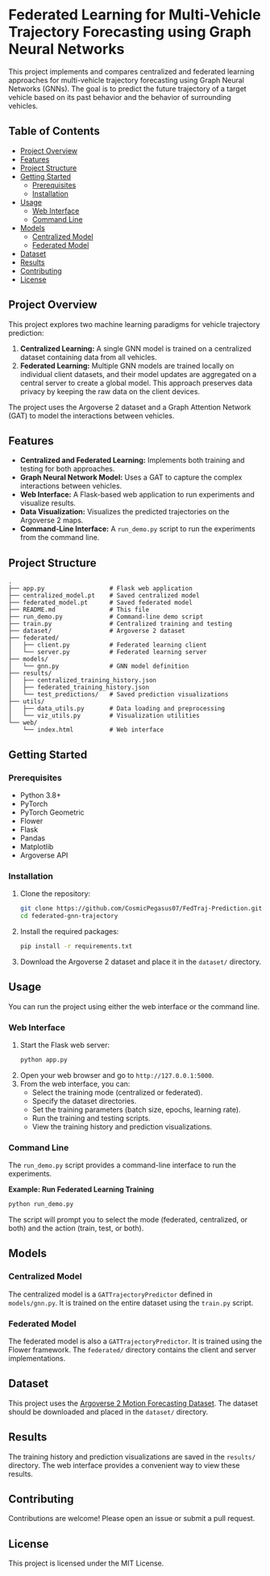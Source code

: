 # Federated Learning for Multi-Vehicle Trajectory Forecasting using Graph Neural Networks

This project implements and compares centralized and federated learning approaches for multi-vehicle trajectory forecasting using Graph Neural Networks (GNNs). The goal is to predict the future trajectory of a target vehicle based on its past behavior and the behavior of surrounding vehicles.

## Table of Contents

- [Project Overview](#project-overview)
- [Features](#features)
- [Project Structure](#project-structure)
- [Getting Started](#getting-started)
  - [Prerequisites](#prerequisites)
  - [Installation](#installation)
- [Usage](#usage)
  - [Web Interface](#web-interface)
  - [Command Line](#command-line)
- [Models](#models)
  - [Centralized Model](#centralized-model)
  - [Federated Model](#federated-model)
- [Dataset](#dataset)
- [Results](#results)
- [Contributing](#contributing)
- [License](#license)

## Project Overview

This project explores two machine learning paradigms for vehicle trajectory prediction:

1.  **Centralized Learning:** A single GNN model is trained on a centralized dataset containing data from all vehicles.
2.  **Federated Learning:** Multiple GNN models are trained locally on individual client datasets, and their model updates are aggregated on a central server to create a global model. This approach preserves data privacy by keeping the raw data on the client devices.

The project uses the Argoverse 2 dataset and a Graph Attention Network (GAT) to model the interactions between vehicles.

## Features

-   **Centralized and Federated Learning:** Implements both training and testing for both approaches.
-   **Graph Neural Network Model:** Uses a GAT to capture the complex interactions between vehicles.
-   **Web Interface:** A Flask-based web application to run experiments and visualize results.
-   **Data Visualization:** Visualizes the predicted trajectories on the Argoverse 2 maps.
-   **Command-Line Interface:** A `run_demo.py` script to run the experiments from the command line.

## Project Structure

```
.
├── app.py                  # Flask web application
├── centralized_model.pt    # Saved centralized model
├── federated_model.pt      # Saved federated model
├── README.md               # This file
├── run_demo.py             # Command-line demo script
├── train.py                # Centralized training and testing
├── dataset/                # Argoverse 2 dataset
├── federated/
│   ├── client.py           # Federated learning client
│   └── server.py           # Federated learning server
├── models/
│   └── gnn.py              # GNN model definition
├── results/
│   ├── centralized_training_history.json
│   ├── federated_training_history.json
│   └── test_predictions/   # Saved prediction visualizations
├── utils/
│   ├── data_utils.py       # Data loading and preprocessing
│   └── viz_utils.py        # Visualization utilities
└── web/
    └── index.html          # Web interface
```

## Getting Started

### Prerequisites

-   Python 3.8+
-   PyTorch
-   PyTorch Geometric
-   Flower
-   Flask
-   Pandas
-   Matplotlib
-   Argoverse API

### Installation

1.  Clone the repository:
    ```bash
    git clone https://github.com/CosmicPegasus07/FedTraj-Prediction.git
    cd federated-gnn-trajectory
    ```
2.  Install the required packages:
    ```bash
    pip install -r requirements.txt
    ```
3.  Download the Argoverse 2 dataset and place it in the `dataset/` directory.

## Usage

You can run the project using either the web interface or the command line.

### Web Interface

1.  Start the Flask web server:
    ```bash
    python app.py
    ```
2.  Open your web browser and go to `http://127.0.0.1:5000`.
3.  From the web interface, you can:
    -   Select the training mode (centralized or federated).
    -   Specify the dataset directories.
    -   Set the training parameters (batch size, epochs, learning rate).
    -   Run the training and testing scripts.
    -   View the training history and prediction visualizations.

### Command Line

The `run_demo.py` script provides a command-line interface to run the experiments.

**Example: Run Federated Learning Training**

```bash
python run_demo.py
```

The script will prompt you to select the mode (federated, centralized, or both) and the action (train, test, or both).

## Models

### Centralized Model

The centralized model is a `GATTrajectoryPredictor` defined in `models/gnn.py`. It is trained on the entire dataset using the `train.py` script.

### Federated Model

The federated model is also a `GATTrajectoryPredictor`. It is trained using the Flower framework. The `federated/` directory contains the client and server implementations.

## Dataset

This project uses the [Argoverse 2 Motion Forecasting Dataset](https://www.argoverse.org/av2.html). The dataset should be downloaded and placed in the `dataset/` directory.

## Results

The training history and prediction visualizations are saved in the `results/` directory. The web interface provides a convenient way to view these results.

## Contributing

Contributions are welcome! Please open an issue or submit a pull request.

## License

This project is licensed under the MIT License.